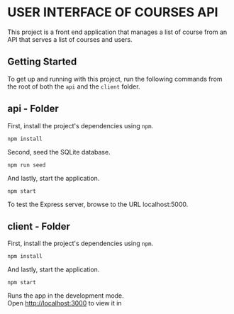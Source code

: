 # USER INTERFACE OF COURSES API

This project is a front end application that manages a list of course from an API that serves a list of courses and users.


## Getting Started

To get up and running with this project, run the following commands from the root of both the `api` and  the `client` folder.

## api - Folder

First, install the project's dependencies using `npm`.

```
npm install

```

Second, seed the SQLite database.

```
npm run seed
```

And lastly, start the application.

```
npm start
```

To test the Express server, browse to the URL localhost:5000.


## client - Folder

First, install the project's dependencies using `npm`.

```
npm install

```

And lastly, start the application.

```
npm start
```

Runs the app in the development mode.<br />
Open [http://localhost:3000](http://localhost:3000) to view it in
